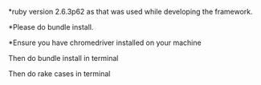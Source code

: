 *ruby version 2.6.3p62 as that was used while developing the framework. 


*Please do bundle install.     


*Ensure you have chromedriver installed on your machine


Then do bundle install in terminal


Then do rake cases in terminal
